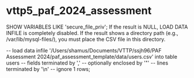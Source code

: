 # vttp5_paf_2024_assessment

SHOW VARIABLES LIKE 'secure_file_priv';
If the result is NULL, LOAD DATA INFILE is completely disabled.
If the result shows a directory path (e.g., /var/lib/mysql-files/), you must place the CSV file in this directory.


-- load data infile '/Users/shamus/Documents/VTTP/ssjh96/PAF Assessment 2024/paf_assessment_template/data/users.csv' into table users
-- fields terminated by ','
-- optionally enclosed by '"'
-- lines terminated by '\n'
-- ignore 1 rows;
